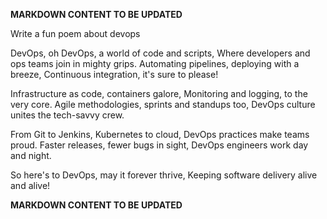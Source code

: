 

  **MARKDOWN CONTENT TO BE UPDATED**

Write a fun poem about devops

DevOps, oh DevOps, a world of code and scripts,
Where developers and ops teams join in mighty grips.
Automating pipelines, deploying with a breeze,
Continuous integration, it's sure to please!

Infrastructure as code, containers galore,
Monitoring and logging, to the very core.
Agile methodologies, sprints and standups too,
DevOps culture unites the tech-savvy crew.

From Git to Jenkins, Kubernetes to cloud,
DevOps practices make teams proud.
Faster releases, fewer bugs in sight,
DevOps engineers work day and night.

So here's to DevOps, may it forever thrive,
Keeping software delivery alive and alive!

**MARKDOWN CONTENT TO BE UPDATED**

  
